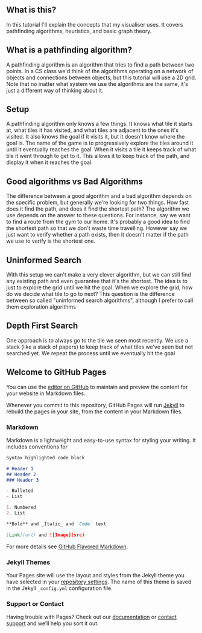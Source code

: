 ## What is this?

In this tutorial I'll explain the concepts that my visualiser uses. It covers pathfinding algorithms, heuristics, and basic graph theory.

## What is a pathfinding algorithm?

A pathfinding algorithm is an algorithm that tries to find a path between two points. In a CS class we'd think of the algorithms operating on a network of objects and connections between objects, but 
this tutorial will use a 2D grid. Note that no matter what system we use the algorithms are the same, it's just a different way of thinking about it.

## Setup

A pathfinding algorithm only knows a few things. It knows what tile it starts at, what tiles it has visited, and what tiles are adjacent to the ones it's visited. It also knows the goal
if it visits it, but it doesn't know where the goal is. The name of the game is to progressively explore the tiles around it until it eventually reaches the goal. When it visits a tile
it keeps track of what tile it went through to get to it. This allows it to keep track of the path, and display it when it reaches the goal.

## Good algorithms vs Bad Algorithms

The difference between a good algorithm and a bad algorithm depends on the specific problem, but generally we're looking for two things. How fast does it find the path, and
does it find the shortest path? The algorithm we use depends on the answer to these questions. For instance, say we want to find a route from the gym to our home. It's probably
a good idea to find the shortest path so that we don't waste time travelling. However say we just want to verify whether a path exists, then it doesn't matter if the path we use to
verify is the shortest one.

## Uninformed Search

With this setup we can't make a very clever algorithm, but we can still find any existing path and even guarantee that it's the shortest. The idea is to just to explore the grid until we 
hit the goal. When we explore the grid, how do we decide what tile to go to next? This question is the difference between so called "uninformed search algorithms", although I prefer to 
call them exploration algorithms

## Depth First Search

One approach is to always go to the tile we seen most recently. We use a stack (like a stack of papers) to keep track of what tiles we've seen but not searched yet. We repeat the process
until we eventually hit the goal

## Welcome to GitHub Pages

You can use the [editor on GitHub](https://github.com/MarkLee7916/Pathfinding-Tutorial/edit/gh-pages/index.md) to maintain and preview the content for your website in Markdown files.

Whenever you commit to this repository, GitHub Pages will run [Jekyll](https://jekyllrb.com/) to rebuild the pages in your site, from the content in your Markdown files.

### Markdown

Markdown is a lightweight and easy-to-use syntax for styling your writing. It includes conventions for

```markdown
Syntax highlighted code block

# Header 1
## Header 2
### Header 3

- Bulleted
- List

1. Numbered
2. List

**Bold** and _Italic_ and `Code` text

[Link](url) and ![Image](src)
```

For more details see [GitHub Flavored Markdown](https://guides.github.com/features/mastering-markdown/).

### Jekyll Themes

Your Pages site will use the layout and styles from the Jekyll theme you have selected in your [repository settings](https://github.com/MarkLee7916/Pathfinding-Tutorial/settings). The name of this theme is saved in the Jekyll `_config.yml` configuration file.

### Support or Contact

Having trouble with Pages? Check out our [documentation](https://docs.github.com/categories/github-pages-basics/) or [contact support](https://support.github.com/contact) and we’ll help you sort it out.
